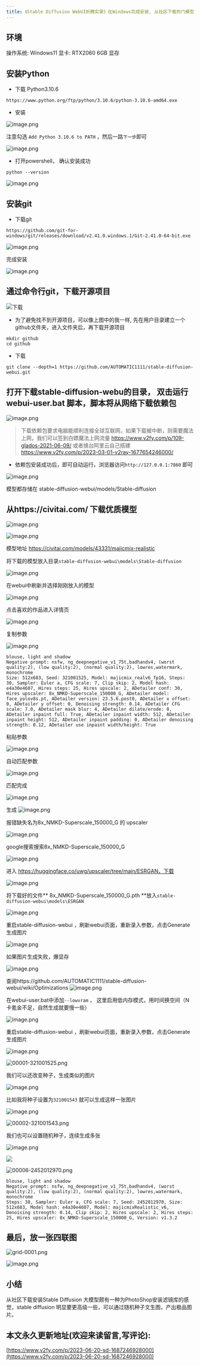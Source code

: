 ```yaml
---
title: 《Stable Diffusion WebUI折腾实录》在Windows完成安装, 从社区下载热门模型，批量生成小姐姐图片
---
```




## 环境

操作系统: Windows11
显卡: RTX2060 6GB 显存 

## 安装Python

- 下载 Python3.10.6 

```
https://www.python.org/ftp/python/3.10.6/python-3.10.6-amd64.exe
```

- 安装

![image.png](https://cdn.fangyuanxiaozhan.com/assets/1687246989298NHXWmS3A.png)

注意勾选 `Add Python 3.10.6 to PATH` ，然后一路`下一步`即可

![image.png](https://cdn.fangyuanxiaozhan.com/assets/1687247006202tPhfBEPz.png)


- 打开powershell， 确认安装成功

```
python --version
```


![image.png](https://cdn.fangyuanxiaozhan.com/assets/1687247008496E5BNBmhi.png)


## 安装git

- 下载git

```
https://github.com/git-for-windows/git/releases/download/v2.41.0.windows.1/Git-2.41.0-64-bit.exe
```

![image.png](https://cdn.fangyuanxiaozhan.com/assets/1687247022827NnrKDKhC.png)


完成安装

![image.png](https://cdn.fangyuanxiaozhan.com/assets/1687247032854GX58At8a.png)



## 通过命令行git，下载开源项目


![下载](https://cdn.fangyuanxiaozhan.com/assets/1687247047762Jj4xpFfW.png)

- 为了避免找不到开源项目，可以像上图中的我一样, 先在用户目录建立一个github文件夹，进入文件夹后，再下载开源项目
```
mkdir github
cd github
```

- 下载

```
git clone --depth=1 https://github.com/AUTOMATIC1111/stable-diffusion-webui.git
```

## 打开下载stable-diffusion-webu的目录， 双击运行webui-user.bat 脚本，脚本将从网络下载依赖包


![image.png](https://cdn.fangyuanxiaozhan.com/assets/1687247051104wHDhWBrN.png)

> 下载依赖包要求电脑能顺利连接全球互联网，如果下载被中断，则需要魔法上网，我们可以签到白嫖魔法上网流量 https://www.v2fy.com/p/109-glados-2021-06-09/ 或者搞台阿里云自己搭建 https://www.v2fy.com/p/2023-03-01-v2ray-1677654246000/   

- 依赖包安装成功后，即可自动运行，浏览器访问`http://127.0.0.1:7860` 即可

![image.png](https://cdn.fangyuanxiaozhan.com/assets/1687247062144Kcj1i2ze.png)

模型都存储在 stable-diffusion-webui/models/Stable-diffusion

## 从https://civitai.com/ 下载优质模型

![image.png](https://cdn.fangyuanxiaozhan.com/assets/1687247101445Cc5WiZsZ.png)

![image.png](https://cdn.fangyuanxiaozhan.com/assets/1687247111581xRfJrdTD.png)

模型地址 https://civitai.com/models/43331/majicmix-realistic

将下载的模型放入目录`stable-diffusion-webui\models\Stable-diffusion`

![image.png](https://cdn.fangyuanxiaozhan.com/assets/1687247114379Ghx8dizY.png)

在webui中刷新并选择刚刚放入的模型

![image.png](https://cdn.fangyuanxiaozhan.com/assets/16872471175992ZJ8aJ5R.png)

点击喜欢的作品进入详情页

![image.png](https://cdn.fangyuanxiaozhan.com/assets/1687247131144KjhpcHXa.png)

复制参数

![image.png](https://cdn.fangyuanxiaozhan.com/assets/1687247142982tiY5Feb2.png)

```
blouse, light and shadow
Negative prompt: nsfw, ng_deepnegative_v1_75t,badhandv4, (worst quality:2), (low quality:2), (normal quality:2), lowres,watermark, monochrome
Size: 512x683, Seed: 321001525, Model: majicmix_realv6_fp16, Steps: 30, Sampler: Euler a, CFG scale: 7, Clip skip: 2, Model hash: e4a30e4607, Hires steps: 25, Hires upscale: 2, ADetailer conf: 30, Hires upscaler: 8x_NMKD-Superscale_150000_G, ADetailer model: face_yolov8s.pt, ADetailer version: 23.5.6.post0, ADetailer x offset: 0, ADetailer y offset: 0, Denoising strength: 0.14, ADetailer CFG scale: 7.0, ADetailer mask blur: 4, ADetailer dilate/erode: 8, ADetailer inpaint full: True, ADetailer inpaint width: 512, ADetailer inpaint height: 512, ADetailer inpaint padding: 0, ADetailer denoising strength: 0.12, ADetailer use inpaint width/height: True
```

粘贴参数

![image.png](https://cdn.fangyuanxiaozhan.com/assets/1687247149558yzEjeA0J.png)

自动匹配参数

![image.png](https://cdn.fangyuanxiaozhan.com/assets/16872471553966Xh4ewpk.png)

匹配完成

![image.png](https://cdn.fangyuanxiaozhan.com/assets/16872471611185PnTjdTc.png)

生成
![image.png](https://cdn.fangyuanxiaozhan.com/assets/168724716700403pEM40W.png)

报错缺失名为8x_NMKD-Superscale_150000_G 的 upscaler 

![image.png](https://cdn.fangyuanxiaozhan.com/assets/1687247184548kdzkjXDE.png)

google搜索搜索8x_NMKD-Superscale_150000_G

![image.png](https://cdn.fangyuanxiaozhan.com/assets/1687247187760RSJ7BTTs.png)


进入 https://huggingface.co/uwg/upscaler/tree/main/ESRGAN，下载


![image.png](https://cdn.fangyuanxiaozhan.com/assets/16872471957031xk1XHWd.png)


将下载好的文件** 8x_NMKD-Superscale_150000_G.pth
**放入`stable-diffusion-webui\models\ESRGAN`


![image.png](https://cdn.fangyuanxiaozhan.com/assets/1687247197616CcMWtkFY.png)

重启stable-diffusion-webui ，刷新webui页面，重新录入参数，点击Generate生成图片

![image.png](https://cdn.fangyuanxiaozhan.com/assets/168724720263455SYeSQd.png)


如果图片生成失败，爆显存

![image.png](https://cdn.fangyuanxiaozhan.com/assets/1687247211321GAJ4GQhB.png)

查阅https://github.com/AUTOMATIC1111/stable-diffusion-webui/wiki/Optimizations
![image.png](https://cdn.fangyuanxiaozhan.com/assets/16872472149278TjKR4iT.png)

在webui-user.bat中添加`--lowvram` ， 这里启用低内存模式，用时间换空间（N卡氪金不足，自然生成就要慢一些）

![image.png](https://cdn.fangyuanxiaozhan.com/assets/1687247217434SWHaW4ky.png)

重启stable-diffusion-webui ，刷新webui页面，重新录入参数，点击Generate生成图片

![image.png](https://cdn.fangyuanxiaozhan.com/assets/1687247229473PJHz3p5i.png)

![00001-321001525.png](https://cdn.fangyuanxiaozhan.com/assets/1687247298719XSyFExSk.png)

我们可以还改变种子，生成类似的图片

![image.png](https://cdn.fangyuanxiaozhan.com/assets/1687247313369A5aBaC1n.png)


比如我将种子设置为`321001543` 就可以生成这样一张图片

![image.png](https://cdn.fangyuanxiaozhan.com/assets/1687247326093MCbhDi7H.png)

![00002-321001543.png](https://cdn.fangyuanxiaozhan.com/assets/1687247388487cFk1DHFT.png)


我们也可以设置随机种子，连续生成多张

![image.png](https://cdn.fangyuanxiaozhan.com/assets/1687247401002202Z1MwD.png)


![](https://cdn.fangyuanxiaozhan.com/assets/16872474121050b11BCcN.png)


![00006-2452012970.png](https://cdn.fangyuanxiaozhan.com/assets/168724742860125jMFCD6.png)


```
blouse, light and shadow
Negative prompt: nsfw, ng_deepnegative_v1_75t,badhandv4, (worst quality:2), (low quality:2), (normal quality:2), lowres,watermark, monochrome
Steps: 30, Sampler: Euler a, CFG scale: 7, Seed: 2452012970, Size: 512x683, Model hash: e4a30e4607, Model: majicmixRealistic_v6, Denoising strength: 0.14, Clip skip: 2, Hires upscale: 2, Hires steps: 25, Hires upscaler: 8x_NMKD-Superscale_150000_G, Version: v1.3.2
```

## 最后，放一张四联图

![grid-0001.png](https://cdn.fangyuanxiaozhan.com/assets/168724752602640mBxx88.png)

![image.png](https://cdn.fangyuanxiaozhan.com/assets/1687247533887Kk3Z4hMt.png)


## 小结

从社区下载安装Stable Diffusion 大模型颇有一种为PhotoShop安装滤镜库的感觉，stable diffusion 明显要更高级一些，可以通过随机种子文生图，产出极品图片。





## 本文永久更新地址(欢迎来读留言,写评论):

[https://www.v2fy.com/p/2023-06-20-sd-1687246928000](https://www.v2fy.com/p/2023-06-20-sd-1687246928000)
